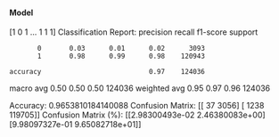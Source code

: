 #### Model
[1 0 1 ... 1 1 1]
Classification Report:
              precision    recall  f1-score   support

           0       0.03      0.01      0.02      3093
           1       0.98      0.99      0.98    120943

    accuracy                           0.97    124036
   macro avg       0.50      0.50      0.50    124036
weighted avg       0.95      0.97      0.96    124036

Accuracy: 0.9653810184140088
Confusion Matrix:
[[    37   3056]
 [  1238 119705]]
Confusion Matrix (%):
[[2.98300493e-02 2.46380083e+00]
 [9.98097327e-01 9.65082718e+01]]
